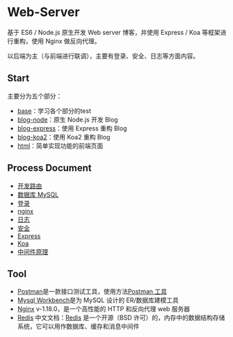 # Web-Server

基于 ES6 / Node.js 原生开发 Web server 博客，并使用 Express / Koa 等框架进行重构，使用 Nginx 做反向代理。

以后端为主（与前端进行联调），主要有登录、安全、日志等方面内容。

## Start

主要分为五个部分：

* [base](https://github.com/coder-sporg/Web-Server/tree/main/base)：学习各个部分的test
* [blog-node](https://github.com/coder-sporg/Web-Server/tree/main/blog-node)：原生 Node.js 开发 Blog
* [blog-express](https://github.com/coder-sporg/Web-Server/tree/main/blog-express)：使用 Express 重构 Blog
* [blog-koa2](https://github.com/coder-sporg/Web-Server/tree/main/blog-koa2)：使用 Koa2 重构 Blog
* [html](https://github.com/coder-sporg/Web-Server/tree/main/html)：简单实现功能的前端页面

## Process Document

* [开发路由](https://github.com/coder-sporg/Web-Server/blob/main/base/docs/router.md)
* [数据库 MySQL](https://github.com/coder-sporg/Web-Server/blob/main/base/docs/mysql.md)
* [登录](https://github.com/coder-sporg/Web-Server/blob/main/base/docs/signin.md)
* [nginx](https://github.com/coder-sporg/Web-Server/blob/main/base/docs/nginx.md)
* [日志](https://github.com/coder-sporg/Web-Server/blob/main/base/docs/log.md)
* [安全](https://github.com/coder-sporg/Web-Server/blob/main/base/docs/safety.md)
* [Express](https://github.com/coder-sporg/Web-Server/blob/main/base/docs/express.md)
* [Koa](https://github.com/coder-sporg/Web-Server/blob/main/base/docs/koa.md)
* [中间件原理](https://github.com/coder-sporg/Web-Server/blob/main/base/docs/middleware.md)

## Tool

* [Postman](https://www.getpostman.com/)是一款接口测试工具，使用方法[Postman 工具](https://www.jianshu.com/p/556a7700004d)
* [Mysql Workbench](https://dev.mysql.com/downloads/workbench/)是为 MySQL 设计的 ER/数据库建模工具
* [Nginx](http://nginx.org/) v-1.18.0，是一个高性能的 HTTP 和反向代理 web 服务器
* [Redis](https://redis.io/) 中文文档：[Redis](http://www.redis.cn/) 是一个开源（BSD 许可）的，内存中的数据结构存储系统，它可以用作数据库、缓存和消息中间件
